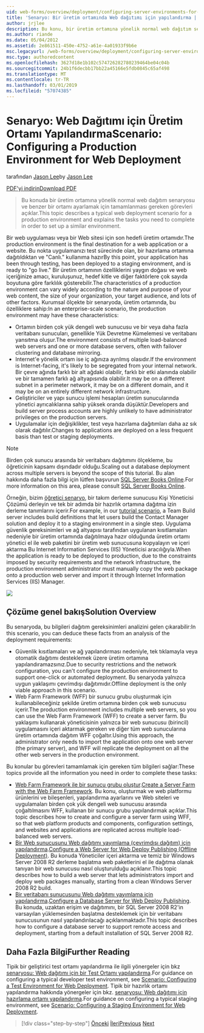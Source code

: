 ```yaml
---
uid: web-forms/overview/deployment/configuring-server-environments-for-web-deployment/scenario-configuring-a-production-environment-for-web-deployment
title: 'Senaryo: Bir üretim ortamında Web dağıtımı için yapılandırma | Microsoft Docs'
author: jrjlee
description: Bu konu, bir üretim ortamına yönelik normal web dağıtım senaryosu açıklar ve benzer bir ayarlamak için tamamlamanız gereken görevleri açıklar...
ms.author: riande
ms.date: 05/04/2012
ms.assetid: 2e861511-450e-4752-a61e-4a01933f9b6e
msc.legacyurl: /web-forms/overview/deployment/configuring-server-environments-for-web-deployment/scenario-configuring-a-production-environment-for-web-deployment
msc.type: authoredcontent
ms.openlocfilehash: 3627d18e1b102c574726282780239464be04c04b
ms.sourcegitcommit: 24b1f6decbb17bb22a45166e5fdb0845c65af498
ms.translationtype: MT
ms.contentlocale: tr-TR
ms.lasthandoff: 03/01/2019
ms.locfileid: "57074385"
---
```

<a name="scenario-configuring-a-production-environment-for-web-deployment"></a><span data-ttu-id="9d841-103">Senaryo: Web Dağıtımı için Üretim Ortamı Yapılandırma</span><span class="sxs-lookup"><span data-stu-id="9d841-103">Scenario: Configuring a Production Environment for Web Deployment</span></span>
====================
<span data-ttu-id="9d841-104">tarafından [Jason Lee](https://github.com/jrjlee)</span><span class="sxs-lookup"><span data-stu-id="9d841-104">by [Jason Lee](https://github.com/jrjlee)</span></span>

[<span data-ttu-id="9d841-105">PDF'yi indirin</span><span class="sxs-lookup"><span data-stu-id="9d841-105">Download PDF</span></span>](https://msdnshared.blob.core.windows.net/media/MSDNBlogsFS/prod.evol.blogs.msdn.com/CommunityServer.Blogs.Components.WeblogFiles/00/00/00/63/56/8130.DeployingWebAppsInEnterpriseScenarios.pdf)

> <span data-ttu-id="9d841-106">Bu konuda bir üretim ortamına yönelik normal web dağıtım senaryosu ve benzer bir ortamı ayarlamak için tamamlanması gereken görevleri açıklar.</span><span class="sxs-lookup"><span data-stu-id="9d841-106">This topic describes a typical web deployment scenario for a production environment and explains the tasks you need to complete in order to set up a similar environment.</span></span>


<span data-ttu-id="9d841-107">Bir web uygulaması veya bir Web sitesi için son hedefi üretim ortamıdır.</span><span class="sxs-lookup"><span data-stu-id="9d841-107">The production environment is the final destination for a web application or a website.</span></span> <span data-ttu-id="9d841-108">Bu nokta uygulamanızı test sürecinde olan, bir hazırlama ortamına dağıtıldıktan ve "Canlı." kullanıma hazır</span><span class="sxs-lookup"><span data-stu-id="9d841-108">By this point, your application has been through testing, has been deployed to a staging environment, and is ready to "go live."</span></span> <span data-ttu-id="9d841-109">Bir üretim ortamının özelliklerini yaygın doğası ve web içeriğinize amacı, kuruluşunuz, hedef kitle ve diğer faktörlere çok sayıda boyutuna göre farklılık gösterebilir.</span><span class="sxs-lookup"><span data-stu-id="9d841-109">The characteristics of a production environment can vary widely according to the nature and purpose of your web content, the size of your organization, your target audience, and lots of other factors.</span></span> <span data-ttu-id="9d841-110">Kurumsal ölçekte bir senaryoda, üretim ortamında, bu özelliklere sahip:</span><span class="sxs-lookup"><span data-stu-id="9d841-110">In an enterprise-scale scenario, the production environment may have these characteristics:</span></span>

- <span data-ttu-id="9d841-111">Ortamın birden çok yük dengeli web sunucusu ve bir veya daha fazla veritabanı sunucuları, genellikle Yük Devretme Kümelemesi ve veritabanı yansıtma oluşur.</span><span class="sxs-lookup"><span data-stu-id="9d841-111">The environment consists of multiple load-balanced web servers and one or more database servers, often with failover clustering and database mirroring.</span></span>
- <span data-ttu-id="9d841-112">Internet'e yönelik ortam ise iç ağınıza ayrılmış olasıdır.</span><span class="sxs-lookup"><span data-stu-id="9d841-112">If the environment is Internet-facing, it's likely to be segregated from your internal network.</span></span> <span data-ttu-id="9d841-113">Bir çevre ağında farklı bir alt ağdaki olabilir, farklı bir etki alanında olabilir ve bir tamamen farklı ağ altyapısında olabilir.</span><span class="sxs-lookup"><span data-stu-id="9d841-113">It may be on a different subnet in a perimeter network, it may be on a different domain, and it may be on an entirely different network infrastructure.</span></span>
- <span data-ttu-id="9d841-114">Geliştiriciler ve yapı sunucu işlemi hesapları üretim sunucularında yönetici ayrıcalıklarına sahip yüksek oranda düşüktür.</span><span class="sxs-lookup"><span data-stu-id="9d841-114">Developers and build server process accounts are highly unlikely to have administrator privileges on the production servers.</span></span>
- <span data-ttu-id="9d841-115">Uygulamalar için değişiklikler, test veya hazırlama dağıtımları daha az sık olarak dağıtılır.</span><span class="sxs-lookup"><span data-stu-id="9d841-115">Changes to applications are deployed on a less frequent basis than test or staging deployments.</span></span>

> [!NOTE]
> <span data-ttu-id="9d841-116">Birden çok sunucu arasında bir veritabanı dağıtımını ölçekleme, bu öğreticinin kapsamı dışındadır olduğu.</span><span class="sxs-lookup"><span data-stu-id="9d841-116">Scaling out a database deployment across multiple servers is beyond the scope of this tutorial.</span></span> <span data-ttu-id="9d841-117">Bu alan hakkında daha fazla bilgi için lütfen başvurun [SQL Server Books Online](https://technet.microsoft.com/library/ms130214.aspx).</span><span class="sxs-lookup"><span data-stu-id="9d841-117">For more information on this area, please consult [SQL Server Books Online](https://technet.microsoft.com/library/ms130214.aspx).</span></span>


<span data-ttu-id="9d841-118">Örneğin, bizim [öğretici senaryo](../deploying-web-applications-in-enterprise-scenarios/enterprise-web-deployment-scenario-overview.md), bir takım derleme sunucusu Kişi Yöneticisi Çözümü derleyin ve tek bir adımda bir hazırlık ortamına dağıtma izin derleme tanımlarını içerir.</span><span class="sxs-lookup"><span data-stu-id="9d841-118">For example, in our [tutorial scenario](../deploying-web-applications-in-enterprise-scenarios/enterprise-web-deployment-scenario-overview.md), a Team Build server includes build definitions that let users build the Contact Manager solution and deploy it to a staging environment in a single step.</span></span> <span data-ttu-id="9d841-119">Uygulama güvenlik gereksinimleri ve ağ altyapısı tarafından uygulanan kısıtlamaları nedeniyle bir üretim ortamında dağıtılmaya hazır olduğunda üretim ortamı yönetici el ile web paketini bir üretim web sunucusuna kopyalayın ve içeri aktarma Bu Internet Information Services (IIS) Yöneticisi aracılığıyla.</span><span class="sxs-lookup"><span data-stu-id="9d841-119">When the application is ready to be deployed to production, due to the constraints imposed by security requirements and the network infrastructure, the production environment administrator must manually copy the web package onto a production web server and import it through Internet Information Services (IIS) Manager.</span></span>

![](scenario-configuring-a-production-environment-for-web-deployment/_static/image1.png)

## <a name="solution-overview"></a><span data-ttu-id="9d841-120">Çözüme genel bakış</span><span class="sxs-lookup"><span data-stu-id="9d841-120">Solution Overview</span></span>

<span data-ttu-id="9d841-121">Bu senaryoda, bu bilgileri dağıtım gereksinimleri analizini gelen çıkarabilir:</span><span class="sxs-lookup"><span data-stu-id="9d841-121">In this scenario, you can deduce these facts from an analysis of the deployment requirements:</span></span>

- <span data-ttu-id="9d841-122">Güvenlik kısıtlamaları ve ağ yapılandırması nedeniyle, tek tıklamayla veya otomatik dağıtımı desteklemek üzere üretim ortamına yapılandıramazsınız.</span><span class="sxs-lookup"><span data-stu-id="9d841-122">Due to security restrictions and the network configuration, you can't configure the production environment to support one-click or automated deployment.</span></span> <span data-ttu-id="9d841-123">Bu senaryoda yalnızca uygun yaklaşımı çevrimdışı dağıtımıdır.</span><span class="sxs-lookup"><span data-stu-id="9d841-123">Offline deployment is the only viable approach in this scenario.</span></span>
- <span data-ttu-id="9d841-124">Web Farm Framework (WFF) bir sunucu grubu oluşturmak için kullanabileceğiniz şekilde üretim ortamına birden çok web sunucusu içerir.</span><span class="sxs-lookup"><span data-stu-id="9d841-124">The production environment includes multiple web servers, so you can use the Web Farm Framework (WFF) to create a server farm.</span></span> <span data-ttu-id="9d841-125">Bu yaklaşımı kullanarak yöneticisinin yalnızca bir web sunucusu (birincil) uygulamasını içeri aktarmak gereken ve diğer tüm web sunucularına üretim ortamında dağıtım WFF çoğaltır.</span><span class="sxs-lookup"><span data-stu-id="9d841-125">Using this approach, the administrator only needs to import the application onto one web server (the primary server), and WFF will replicate the deployment on all the other web servers in the production environment.</span></span>

<span data-ttu-id="9d841-126">Bu konular bu görevleri tamamlamak için gereken tüm bilgileri sağlar:</span><span class="sxs-lookup"><span data-stu-id="9d841-126">These topics provide all the information you need in order to complete these tasks:</span></span>

- <span data-ttu-id="9d841-127">[Web Farm Framework ile bir sunucu grubu oluştur](configuring-a-database-server-for-web-deploy-publishing.md).</span><span class="sxs-lookup"><span data-stu-id="9d841-127">[Create a Server Farm with the Web Farm Framework](configuring-a-database-server-for-web-deploy-publishing.md).</span></span> <span data-ttu-id="9d841-128">Bu konu, oluşturmak ve web platformu ürünlerini ve bileşenleri, yapılandırma ayarlarını ve Web siteleri ve uygulamaları birden çok yük dengeli web sunucusu arasında çoğaltılmasını WFF, kullanan bir sunucu grubu yapılandırmak açıklar.</span><span class="sxs-lookup"><span data-stu-id="9d841-128">This topic describes how to create and configure a server farm using WFF, so that web platform products and components, configuration settings, and websites and applications are replicated across multiple load-balanced web servers.</span></span>
- <span data-ttu-id="9d841-129">[Bir Web sunucusunu Web dağıtımı yayımlama (çevrimdışı dağıtım) için yapılandırma](configuring-a-web-server-for-web-deploy-publishing-offline-deployment.md).</span><span class="sxs-lookup"><span data-stu-id="9d841-129">[Configure a Web Server for Web Deploy Publishing (Offline Deployment)](configuring-a-web-server-for-web-deploy-publishing-offline-deployment.md).</span></span> <span data-ttu-id="9d841-130">Bu konuda Yöneticiler içeri aktarma ve temiz bir Windows Server 2008 R2 derleme başlatma web paketlerini el ile dağıtma olanak tanıyan bir web sunucusu nasıl oluşturulduğu açıklanır.</span><span class="sxs-lookup"><span data-stu-id="9d841-130">This topic describes how to build a web server that lets administrators import and deploy web packages manually, starting from a clean Windows Server 2008 R2 build.</span></span>
- <span data-ttu-id="9d841-131">[Bir veritabanı sunucusunu Web dağıtımı yayımlama için yapılandırma](configuring-a-database-server-for-web-deploy-publishing.md).</span><span class="sxs-lookup"><span data-stu-id="9d841-131">[Configure a Database Server for Web Deploy Publishing](configuring-a-database-server-for-web-deploy-publishing.md).</span></span> <span data-ttu-id="9d841-132">Bu konuda, uzaktan erişim ve dağıtımını, bir SQL Server 2008 R2'in varsayılan yüklemesinden başlatma desteklemek için bir veritabanı sunucusunun nasıl yapılandırılacağı açıklanmaktadır.</span><span class="sxs-lookup"><span data-stu-id="9d841-132">This topic describes how to configure a database server to support remote access and deployment, starting from a default installation of SQL Server 2008 R2.</span></span>

## <a name="further-reading"></a><span data-ttu-id="9d841-133">Daha Fazla Bilgi</span><span class="sxs-lookup"><span data-stu-id="9d841-133">Further Reading</span></span>

<span data-ttu-id="9d841-134">Tipik bir geliştirici test ortamı yapılandırma ile ilgili yönergeler için bkz [senaryosu: Web dağıtımı için bir Test Ortamı yapılandırma](scenario-configuring-a-test-environment-for-web-deployment.md).</span><span class="sxs-lookup"><span data-stu-id="9d841-134">For guidance on configuring a typical developer test environment, see [Scenario: Configuring a Test Environment for Web Deployment](scenario-configuring-a-test-environment-for-web-deployment.md).</span></span> <span data-ttu-id="9d841-135">Tipik bir hazırlık ortamı yapılandırma hakkında yönergeler için bkz. [senaryosu: Web dağıtımı için hazırlama ortamı yapılandırma](scenario-configuring-a-staging-environment-for-web-deployment.md).</span><span class="sxs-lookup"><span data-stu-id="9d841-135">For guidance on configuring a typical staging environment, see [Scenario: Configuring a Staging Environment for Web Deployment](scenario-configuring-a-staging-environment-for-web-deployment.md).</span></span>

> [!div class="step-by-step"]
> <span data-ttu-id="9d841-136">[Önceki](scenario-configuring-a-staging-environment-for-web-deployment.md)
> [İleri](configuring-a-web-server-for-web-deploy-publishing-remote-agent.md)</span><span class="sxs-lookup"><span data-stu-id="9d841-136">[Previous](scenario-configuring-a-staging-environment-for-web-deployment.md)
[Next](configuring-a-web-server-for-web-deploy-publishing-remote-agent.md)</span></span>

